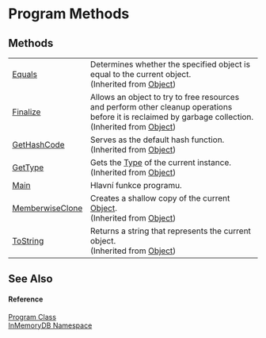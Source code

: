 # Program Methods




## Methods
<table>
<tr>
<td><a href="InMemoryDB/Help/https://learn.microsoft.com/dotnet/api/system.object.equals#system-object-equals(system-object)" target="_blank" rel="noopener noreferrer">Equals</a></td>
<td>Determines whether the specified object is equal to the current object.<br />(Inherited from <a href="InMemoryDB/Help/https://learn.microsoft.com/dotnet/api/system.object" target="_blank" rel="noopener noreferrer">Object</a>)</td></tr>
<tr>
<td><a href="InMemoryDB/Help/https://learn.microsoft.com/dotnet/api/system.object.finalize#system-object-finalize" target="_blank" rel="noopener noreferrer">Finalize</a></td>
<td>Allows an object to try to free resources and perform other cleanup operations before it is reclaimed by garbage collection.<br />(Inherited from <a href="InMemoryDB/Help/https://learn.microsoft.com/dotnet/api/system.object" target="_blank" rel="noopener noreferrer">Object</a>)</td></tr>
<tr>
<td><a href="InMemoryDB/Help/https://learn.microsoft.com/dotnet/api/system.object.gethashcode#system-object-gethashcode" target="_blank" rel="noopener noreferrer">GetHashCode</a></td>
<td>Serves as the default hash function.<br />(Inherited from <a href="InMemoryDB/Help/https://learn.microsoft.com/dotnet/api/system.object" target="_blank" rel="noopener noreferrer">Object</a>)</td></tr>
<tr>
<td><a href="InMemoryDB/Help/https://learn.microsoft.com/dotnet/api/system.object.gettype#system-object-gettype" target="_blank" rel="noopener noreferrer">GetType</a></td>
<td>Gets the <a href="InMemoryDB/Help/https://learn.microsoft.com/dotnet/api/system.type" target="_blank" rel="noopener noreferrer">Type</a> of the current instance.<br />(Inherited from <a href="InMemoryDB/Help/https://learn.microsoft.com/dotnet/api/system.object" target="_blank" rel="noopener noreferrer">Object</a>)</td></tr>
<tr>
<td><a href="InMemoryDB/Help/27f71970-31e8-afd5-641a-99ad935c24b4">Main</a></td>
<td>Hlavní funkce programu.</td></tr>
<tr>
<td><a href="InMemoryDB/Help/https://learn.microsoft.com/dotnet/api/system.object.memberwiseclone#system-object-memberwiseclone" target="_blank" rel="noopener noreferrer">MemberwiseClone</a></td>
<td>Creates a shallow copy of the current <a href="InMemoryDB/Help/https://learn.microsoft.com/dotnet/api/system.object" target="_blank" rel="noopener noreferrer">Object</a>.<br />(Inherited from <a href="InMemoryDB/Help/https://learn.microsoft.com/dotnet/api/system.object" target="_blank" rel="noopener noreferrer">Object</a>)</td></tr>
<tr>
<td><a href="InMemoryDB/Help/https://learn.microsoft.com/dotnet/api/system.object.tostring#system-object-tostring" target="_blank" rel="noopener noreferrer">ToString</a></td>
<td>Returns a string that represents the current object.<br />(Inherited from <a href="InMemoryDB/Help/https://learn.microsoft.com/dotnet/api/system.object" target="_blank" rel="noopener noreferrer">Object</a>)</td></tr>
</table>

## See Also


#### Reference
<a href="InMemoryDB/Help/dd104f96-249b-6ed8-8b7f-52cffe66f83b">Program Class</a>  
<a href="InMemoryDB/Help/044e8d7f-0f94-a8b4-bd65-529f6359fdf7">InMemoryDB Namespace</a>  
